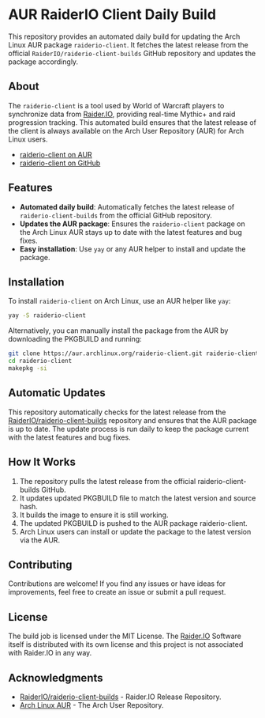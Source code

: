 # AUR RaiderIO Client Daily Build

This repository provides an automated daily build for updating the Arch Linux AUR package `raiderio-client`. It fetches the latest release from the official `RaiderIO/raiderio-client-builds` GitHub repository and updates the package accordingly.

## About

The `raiderio-client` is a tool used by World of Warcraft players to synchronize data from [Raider.IO](https://raider.io), providing real-time Mythic+ and raid progression tracking. This automated build ensures that the latest release of the client is always available on the Arch User Repository (AUR) for Arch Linux users.

* [raiderio-client on AUR](https://aur.archlinux.org/packages/raiderio-client)
* [raiderio-client on GitHub](https://github.com/Deltachaos/aur-raiderio-client)

## Features

- **Automated daily build**: Automatically fetches the latest release of `raiderio-client-builds` from the official GitHub repository.
- **Updates the AUR package**: Ensures the `raiderio-client` package on the Arch Linux AUR stays up to date with the latest features and bug fixes.
- **Easy installation**: Use `yay` or any AUR helper to install and update the package.

## Installation

To install `raiderio-client` on Arch Linux, use an AUR helper like `yay`:

```bash
yay -S raiderio-client
```

Alternatively, you can manually install the package from the AUR by downloading the PKGBUILD and running:

```bash
git clone https://aur.archlinux.org/raiderio-client.git raiderio-client
cd raiderio-client
makepkg -si
```

## Automatic Updates

This repository automatically checks for the latest release from the [RaiderIO/raiderio-client-builds](https://github.com/RaiderIO/raiderio-client-builds) repository and ensures that the AUR package is up to date. The update process is run daily to keep the package current with the latest features and bug fixes.

## How It Works

1. The repository pulls the latest release from the official raiderio-client-builds GitHub.
2. It updates updated PKGBUILD file to match the latest version and source hash.
3. It builds the image to ensure it is still working.
4. The updated PKGBUILD is pushed to the AUR package raiderio-client.
5. Arch Linux users can install or update the package to the latest version via the AUR.

## Contributing

Contributions are welcome! If you find any issues or have ideas for improvements, feel free to create an issue or submit a pull request.

## License

The build job is licensed under the MIT License. The [Raider.IO](https://raider.io) Software itself is distributed with its own license and this project is not associated with Raider.IO in any way.

## Acknowledgments

- [RaiderIO/raiderio-client-builds](https://github.com/RaiderIO/raiderio-client-builds) - Raider.IO Release Repository.
- [Arch Linux AUR](https://aur.archlinux.org/) - The Arch User Repository.
